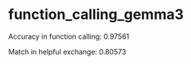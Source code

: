 # function_calling_gemma3

Accuracy in function calling: 0.97561

Match in helpful exchange: 0.80573
